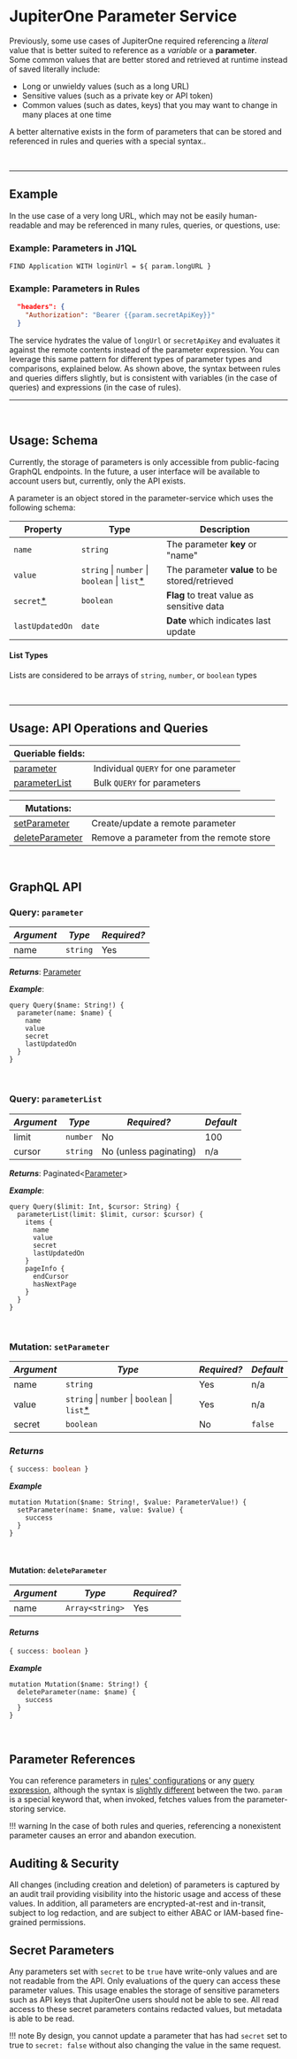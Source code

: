 # JupiterOne Parameter Service

Previously, some use cases of JupiterOne required referencing a _literal_ value
that is better suited to reference as a _variable_ or a **parameter**.  
Some common values that are better stored and retrieved at runtime instead of
saved literally include:

- Long or unwieldy values (such as a long URL)
- Sensitive values (such as a private key or API token)
- Common values (such as dates, keys) that you may want to change in many places
  at one time

A better alternative exists in the form of parameters that can be stored and
referenced in rules and queries with a special syntax..

<br>

<hr>

## Example

In the use case of a very long URL, which may not be easily human-readable and
may be referenced in many rules, queries, or questions, use:

### Example: Parameters in J1QL

```J1QL
FIND Application WITH loginUrl = ${ param.longURL }
```

### Example: Parameters in Rules

```json
  "headers": {
    "Authorization": "Bearer {{param.secretApiKey}}"
  }
```

The service hydrates the value of `longUrl` or `secretApiKey` and evaluates it
against the remote contents instead of the parameter expression. You can
leverage this same pattern for different types of parameter types and
comparisons, explained below. As shown above, the syntax between rules and
queries differs slightly, but is consistent with variables (in the case of
queries) and expressions (in the case of rules).

<hr>
<br>

## Usage: Schema

Currently, the storage of parameters is only accessible from public-facing
GraphQL endpoints. In the future, a user interface will be available to account
users but, currently, only the API exists.

A parameter is an object stored in the parameter-service which uses the
following schema:

| Property                        | Type                                                        | Description                                    |
| ------------------------------- | ----------------------------------------------------------- | ---------------------------------------------- |
| `name`                          | `string`                                                    | The parameter **key** or "name"                |
| `value`                         | `string` \| `number` \| `boolean` \| `list`[\*](#listtypes) | The parameter **value** to be stored/retrieved |
| `secret`[\*](#secretparameters) | `boolean`                                                   | **Flag** to treat value as sensitive data      |
| `lastUpdatedOn`                 | `date`                                                      | **Date** which indicates last update           |

#### List Types

Lists are considered to be arrays of `string`, `number`, or `boolean` types

<br>

<hr>

## Usage: API Operations and Queries

| Queriable fields:                    |                                      |
| ------------------------------------ | ------------------------------------ |
| [parameter](#queryparameter)         | Individual `QUERY` for one parameter |
| [parameterList](#queryparameterlist) | Bulk `QUERY` for parameters          |

| Mutations:                                  |                                          |
| ------------------------------------------- | ---------------------------------------- |
| [setParameter](#mutationsetparameter)       | Create/update a remote parameter         |
| [deleteParameter](#mutationdeleteparameter) | Remove a parameter from the remote store |

<br>

## GraphQL API

### Query: `parameter`

| _Argument_ | _Type_   | _Required?_ |
| ---------- | -------- | ----------- |
| name       | `string` | Yes         |

**_Returns_**: [Parameter](#usageschema)

**_Example_**:

```gql
query Query($name: String!) {
  parameter(name: $name) {
    name
    value
    secret
    lastUpdatedOn
  }
}
```

<br>

### Query: `parameterList`

| _Argument_ | _Type_   | _Required?_            | _Default_ |
| ---------- | -------- | ---------------------- | --------- |
| limit      | `number` | No                     | 100       |
| cursor     | `string` | No (unless paginating) | n/a       |

**_Returns_**: Paginated<[Parameter](#usageschema)>

**_Example_**:

```gql
query Query($limit: Int, $cursor: String) {
  parameterList(limit: $limit, cursor: $cursor) {
    items {
      name
      value
      secret
      lastUpdatedOn
    }
    pageInfo {
      endCursor
      hasNextPage
    }
  }
}
```

<br>

### Mutation: `setParameter`

| _Argument_ | _Type_                                                      | _Required?_ | _Default_ |
| ---------- | ----------------------------------------------------------- | ----------- | --------- |
| name       | `string`                                                    | Yes         | n/a       |
| value      | `string` \| `number` \| `boolean` \| `list`[\*](#listtypes) | Yes         | n/a       |
| secret     | `boolean`                                                   | No          | `false`   |

### **_Returns_**

```ts
{ success: boolean }

```

**_Example_**

```gql
mutation Mutation($name: String!, $value: ParameterValue!) {
  setParameter(name: $name, value: $value) {
    success
  }
}
```

<br>

#### Mutation: `deleteParameter`

| _Argument_ | _Type_          | _Required?_ |
| ---------- | --------------- | ----------- |
| name       | `Array<string>` | Yes         |

#### **_Returns_**

```ts
{ success: boolean }
```

**_Example_**

```gql
mutation Mutation($name: String!) {
  deleteParameter(name: $name) {
    success
  }
}
```

<br>

## Parameter References

You can reference parameters in [rules' configurations](./schemas/alert-rule.md)
or any [query expression](./jupiterone-query-language.md), although the syntax
is [slightly different](#example) between the two. `param` is a special keyword
that, when invoked, fetches values from the parameter-storing service.

!!! warning In the case of both rules and queries, referencing a nonexistent
parameter causes an error and abandon execution.

## Auditing & Security

All changes (including creation and deletion) of parameters is captured by an
audit trail providing visibility into the historic usage and access of these
values. In addition, all parameters are encrypted-at-rest and in-transit,
subject to log redaction, and are subject to either ABAC or IAM-based
fine-grained permissions.

## Secret Parameters

Any parameters set with `secret` to be `true` have write-only values and are not
readable from the API. Only evaluations of the query can access these parameter
values. This usage enables the storage of sensitive parameters such as API keys
that JupiterOne users should not be able to see. All read access to these secret
parameters contains redacted values, but metadata is able to be read.

!!! note By design, you cannot update a parameter that has had `secret` set to
true to `secret: false` without also changing the value in the same request.

